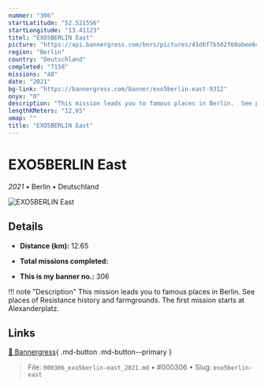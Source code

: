 ```yaml
---
nummer: "306"
startLatitude: "52.521556"
startLongitude: "13.41123"
titel: "EXO5BERLIN East"
picture: "https://api.bannergress.com/bnrs/pictures/41d6f7b502f08abee0c2b50aec38082a"
region: "Berlin"
country: "Deutschland"
completed: "7158"
missions: "48"
date: "2021"
bg-link: "https://bannergress.com/banner/exo5berlin-east-9312"
onyx: "0"
description: "This mission leads you to famous places in Berlin.  See places of Resistance history and farmgrounds. The first mission starts at Alexanderplatz."
lengthKMeters: "12,65"
umap: ""
title: "EXO5BERLIN East"
---
```

# EXO5BERLIN East

*2021* • Berlin • Deutschland

![EXO5BERLIN East](https://api.bannergress.com/bnrs/pictures/41d6f7b502f08abee0c2b50aec38082a)

## Details
- **Distance (km):** 12.65

- **Total missions completed:** 
- **This is my banner no.:** 306


!!! note "Description"
    This mission leads you to famous places in Berlin.  See places of Resistance history and farmgrounds. The first mission starts at Alexanderplatz.



## Links
[🔗 Bannergress](https://bannergress.com/banner/exo5berlin-east-9312){ .md-button .md-button--primary }



> File: `000306_exo5berlin-east_2021.md` • #000306 • Slug: `exo5berlin-east`
